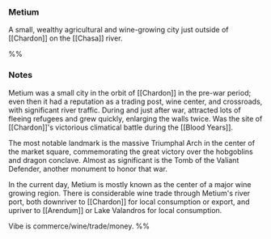 ### Metium

A small, wealthy agricultural and wine-growing city just outside of [[Chardon]] on the [[Chasa]] river. 

%% 

### Notes

Metium was a small city in the orbit of [[Chardon]] in the pre-war period; even then it had a reputation as a trading post, wine center, and crossroads, with significant river traffic. During and just after war, attracted lots of fleeing refugees and grew quickly, enlarging the walls twice. Was the site of [[Chardon]]'s victorious climatical battle during the [[Blood Years]].

The most notable landmark is the massive Triumphal Arch in the center of the market square, commemorating the great victory over the hobgoblins and dragon conclave. Almost as significant is the Tomb of the Valiant Defender, another monument to honor that war.

In the current day, Metium is mostly known as the center of a major wine growing region. There is considerable wine trade through Metium's river port, both downriver to [[Chardon]] for local consumption or export, and upriver to [[Arendum]] or Lake Valandros for local consumption.

Vibe is commerce/wine/trade/money.
%%